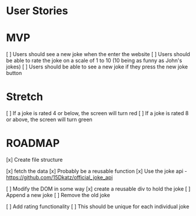 # User Stories

# MVP

[ ] Users should see a new joke when the enter the website
[ ] Users should be able to rate the joke on a scale of 1 to 10 (10 being as funny as John's jokes)
[ ] Users should be able to see a new joke if they press the new joke button

# Stretch

[ ] If a joke is rated 4 or below, the screen will turn red
[ ] If a joke is rated 8 or above, the screen will turn green


# ROADMAP

[x] Create file structure

[x] fetch the data
    [x] Probably be a reusable function
    [x] Use the joke api - https://github.com/15Dkatz/official_joke_api

[ ] Modify the DOM in some way
    [x] create a reusable div to hold the joke
    [ ] Append a new joke
    [ ] Remove the old joke

[ ] Add rating functionality
    [ ] This should be unique for each individual joke